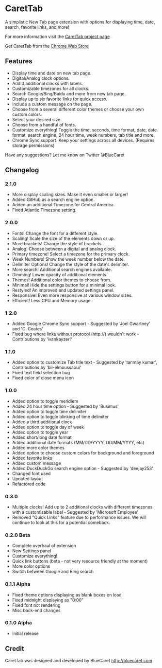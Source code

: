 # CaretTab
A simplistic New Tab page extension with options for displaying time, date, search, favorite links, and more!

For more information visit the [CaretTab project page](http://bluecaret.com/project/carettab)

Get CaretTab from the [Chrome Web Store](https://chrome.google.com/webstore/detail/carettab-new-tab-page/cojpndognjdcakkimaloeealehpkljna?hl=en-US)

## Features
- Display time and date on new tab page.
- Digital/Analog clock options.
- Add 3 additional clocks with labels.
- Customizable timezones for all clocks.
- Search Google/Bing/Baidu and more from new tab page.
- Display up to six favorite links for quick access.
- Include a custom message on the page.
- Choose from a several different color themes or choose your own custom colors.
- Select your desired size.
- Choose from a handful of fonts.
- Customize everything! Toggle the time, seconds, time format, date, date format, search engine, 24 hour time, week numbers, tab title and more.
- Chrome Sync support. Keep your settings across all devices. (Requires storage permissions)

Have any suggestions? Let me know on Twitter @BlueCaret

## Changelog

### 2.1.0
- More display scaling sizes. Make it even smaller or larger!
- Added GitHub as a search engine option.
- Added an additional Timezone for Central America.
- Fixed Atlantic Timezone setting.

### 2.0.0
- Fonts! Change the font for a different style.
- Scaling! Scale the size of the elements down or up.
- More brackets! Change the style of brackets.
- Analog! Choose between a digital and analog clock.
- Primary timezone! Select a timezone for the primary clock.
- Week Numbers! Show the week number below the date.
- Delimiter Options! Change the style of the date's delimiter.
- More search! Additional search engines available.
- Dimming! Lower opacity of additional elements.
- Themes! Additional color themes to choose from.
- Minimal! Hide the settings button for a minimal look.
- Restyled! An improved and updated settings panel.
- Responsive! Even more responsive at various window sizes.
- Efficient! Less CPU and Memory usage.

### 1.2.0
- Added Google Chrome Sync support - Suggested by 'Joel Gwartney' and 'C. Coates'
- Fixed bug where links without protocol (http://) wouldn't work - Contributions by 'ivankayzer!'

### 1.1.0
- Added option to customize Tab title text - Suggested by 'tanmay kumar', Contributions by 'bil-elmoussaoui'
- Fixed text field selection bug
- Fixed color of close menu icon

### 1.0.0
- Added option to toggle meridiem
- Added 24 hour time option - Suggested by 'Busimus'
- Added option to toggle time delimiter
- Added option to toggle blinking of time delimiter
- Added a third additional clock
- Added option to toggle day of week
- Added option to toggle year
- Added short/long date format
- Added additional date formats (MM/DD/YYYY, DD/MM/YYYY, etc)
- Added more color themes
- Added option to choose custom colors for background and foreground
- Added favorite links
- Added custom message
- Added DuckDuckGo search engine option - Suggested by 'deejay253'
- Changed font used
- Updated layout
- Refactored code

### 0.3.0
- Multiple clocks! Add up to 2 additional clocks with different timezones with a customizable label - Suggested by 'Microsoft Employee'
- Removed "Quick Links" feature due to performance issues. We will continue to look at this for a potential comeback.

### 0.2.0 Beta
- Complete overhaul of extension
- New Settings panel
- Customize everything!
- Quick link buttons (beta - not very resource friendly at the moment)
- More color options
- Switch between Google and Bing search

### 0.1.1 Alpha
- Fixed theme options displaying as blank boxes on load
- Fixed midnight displaying as "0:00"
- Fixed font not rendering
- Misc back-end changes

### 0.1.0 Alpha
- Initial release

## Credit
CaretTab was designed and developed by BlueCaret
http://bluecaret.com
